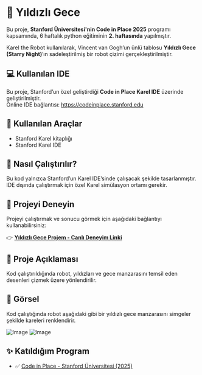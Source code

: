 # 🌌 Yıldızlı Gece

Bu proje, **Stanford Üniversitesi'nin Code in Place 2025** programı kapsamında, 6 haftalık python eğitiminin **2. haftasında** yapılmıştır. 

Karel the Robot kullanılarak, Vincent van Gogh’un ünlü tablosu **Yıldızlı Gece (Starry Night)**’ın sadeleştirilmiş bir robot çizimi gerçekleştirilmiştir.

## 💻 Kullanılan IDE

Bu proje, Stanford’un özel geliştirdiği **Code in Place Karel IDE** üzerinde geliştirilmiştir.  
Online IDE bağlantısı: https://codeinplace.stanford.edu

## 🧠 Kullanılan Araçlar

- Stanford Karel kitaplığı
- Stanford Karel IDE

## 🔧 Nasıl Çalıştırılır?

Bu kod yalnızca Stanford’un Karel IDE’sinde çalışacak şekilde tasarlanmıştır.  
IDE dışında çalıştırmak için özel Karel simülasyon ortamı gerekir.

## 🔗 Projeyi Deneyin

Projeyi çalıştırmak ve sonucu görmek için aşağıdaki bağlantıyı kullanabilirsiniz:

👉 **[Yıldızlı Gece Projem - Canlı Deneyim Linki](https://codeinplace.stanford.edu/cip5/share/WzF4qHhaoKU1Rd9Hhrpy)**

## 🎨 Proje Açıklaması

Kod çalıştırıldığında robot, yıldızları ve gece manzarasını temsil eden desenleri çizmek üzere yönlendirilir.  

## 🎨 Görsel

Kod çalıştığında robot aşağıdaki gibi bir yıldızlı gece manzarasını simgeler şekilde kareleri renklendirir.

![Image](https://github.com/user-attachments/assets/098bbcb6-1afd-4f84-81f7-bce51358b645)
![Image](https://github.com/user-attachments/assets/8b67cd44-0cbe-4d46-87c5-1c14735d4db2)
## ✨ Katıldığım Program

- ✅ [Code in Place - Stanford Üniversitesi (2025)](https://codeinplace.stanford.edu)
